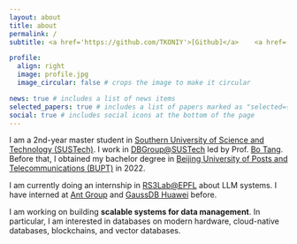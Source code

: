 ```yaml
---
layout: about
title: about
permalink: /
subtitle: <a href='https://github.com/TKONIY'>[Github]</a>    <a href='https://scholar.google.com/citations?user=4vUaKDoAAAAJ'>[Google Scholar]</a>   <a href='https://www.linkedin.com/in/yangshen-deng-6309612a8/'>[LinkedIn]</a> <a href='assets/pdf/cv.pdf'>[CV]</a>

profile:
  align: right
  image: profile.jpg
  image_circular: false # crops the image to make it circular

news: true # includes a list of news items
selected_papers: true # includes a list of papers marked as "selected={true}"
social: true # includes social icons at the bottom of the page
---
```


I am a 2nd-year master student in [Southern University of Science and Technology (SUSTech)](https://www.sustech.edu.cn/). 
I work in [DBGroup@SUSTech](https://dbgroup.sustech.edu.cn/) led by Prof. [Bo Tang](https://acm.sustech.edu.cn/btang/).
Before that, I obtained my bachelor degree in [Beijing University of Posts and Telecommunications (BUPT)](https://www.bupt.edu.cn/) in 2022.

I am currently doing an internship in [RS3Lab@EPFL](https://rs3lab.github.io/) about LLM systems. I have interned at [Ant Group](https://www.antgroup.com/) and [GaussDB Huawei](https://www.huawei.com/) before.

I am working on building **scalable systems for data management**. 
In particular, I am interested in databases on modern hardware, cloud-native databases, blockchains, and vector databases.

<!-- Put your address / P.O. box / other info right below your picture. You can also disable any of these elements by editing `profile` property of the YAML header of your `_pages/about.md`. Edit `_bibliography/papers.bib` and Jekyll will render your [publications page](/al-folio/publications/) automatically. -->
<!-- Link to your social media connections, too. This theme is set up to use [Font Awesome icons](https://fontawesome.com/) and [Academicons](https://jpswalsh.github.io/academicons/), like the ones below. Add your Facebook, Twitter, LinkedIn, Google Scholar, or just disable all of them. -->
